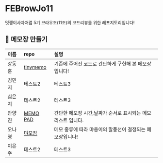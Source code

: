 # FEBrowJo11

멋쟁이사자처럼 5기 브라우조(11조)의 코드리뷰를 위한 레포지토리입니다!

## 📝 메모장 만들기

| 이름   | repo                                                  | 설명                                                  |
| :----- | :---------------------------------------------------- | :---------------------------------------------------- |
| 강동훈 | [tinymemo](https://github.com/starcradle101/tinymemo) | 기존에 주어진 코드로 간단하게 구현해 본 메모장입니다! |
| 김민지 | 테스트2                                               | 테스트3                                               |
| 심은지 | 테스트2                                               | 테스트3                                               |
| 안양진 | [MEMO PAD](https://github.com/anyangjin/memo-pad.git)     | 간단한 메모장 시간,날짜가 순서로 표시되는 메모 리스트 입니다.                                             |
| 오나영 | [먀모장](https://github.com/ony540/MEow-MO)           | 메모 종류에 따라 먀옹이의 말풍선이 결정되는 메모장입니다!                       |
| 이은주 | 테스트2                                               | 테스트3                                               |
